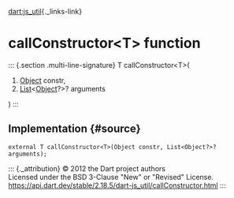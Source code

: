 [dart:js\_util](../dart-js_util/dart-js_util-library){._links-link}

callConstructor\<T\> function
=============================

::: {.section .multi-line-signature}
T callConstructor\<T\>(

1.  [Object](../dart-core/object-class) constr,
2.  [List](../dart-core/list-class)\<[Object](../dart-core/object-class)?\>?
    arguments

)
:::

Implementation {#source}
--------------

``` {.language-dart data-language="dart"}
external T callConstructor<T>(Object constr, List<Object?>? arguments);
```

::: {._attribution}
© 2012 the Dart project authors\
Licensed under the BSD 3-Clause \"New\" or \"Revised\" License.\
<https://api.dart.dev/stable/2.18.5/dart-js_util/callConstructor.html>
:::
